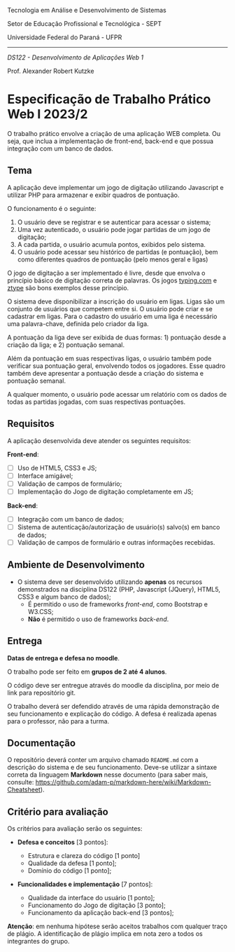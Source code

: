 Tecnologia em Análise e Desenvolvimento de Sistemas

Setor de Educação Profissional e Tecnológica - SEPT

Universidade Federal do Paraná - UFPR

---

*DS122 - Desenvolvimento de Aplicações Web 1*

Prof. Alexander Robert Kutzke

# Especificação de Trabalho Prático Web I 2023/2

O trabalho prático envolve a criação de uma aplicação WEB completa. Ou seja,
que inclua a implementação de front-end, back-end e que possua integração com 
um banco de dados.

## Tema

A aplicação deve implementar um jogo de digitação utilizando Javascript e utilizar PHP para armazenar e exibir quadros de pontuação.

O funcionamento é o seguinte:

1. O usuário deve se registrar e se autenticar para acessar o sistema;
2. Uma vez autenticado, o usuário pode jogar partidas de um jogo de digitação;
3. A cada partida, o usuário acumula pontos, exibidos pelo sistema.
4. O usuário pode acessar seu histórico de partidas (e pontuação), bem como diferentes quadros de pontuação (pelo menos geral e ligas)

O jogo de digitação a ser implementado é livre, desde que envolva o princípio básico de digitação correta de palavras. Os jogos [typing.com](https://www.typing.com/student/lesson/333/skill-builder) e [ztype](https://zty.pe/) são bons exemplos desse princípio.

O sistema deve disponibilizar a inscrição do usuário em ligas. Ligas são um conjunto de usuários que competem entre si.
O usuário pode criar e se cadastrar em ligas. Para o cadastro do usuário em uma liga é necessário uma palavra-chave, definida pelo criador da liga.

A pontuação da liga deve ser exibida de duas formas: 1) pontuação desde a criação da liga; e 2) pontuação semanal.

Além da pontuação em suas respectivas ligas, o usuário também pode verificar sua pontuação geral, envolvendo todos os jogadores. Esse quadro também deve apresentar a pontuação desde a criação do sistema e pontuação semanal.

A qualquer momento, o usuário pode acessar um relatório com os dados de todas as partidas jogadas, com suas respectivas pontuações.


## Requisitos

A aplicação desenvolvida deve atender os seguintes requisitos:

 **Front-end**:
  - [ ] Uso de HTML5, CSS3 e JS;
  - [ ] Interface amigável;
  - [ ] Validação de campos de formulário;
  - [ ] Implementação do Jogo de digitação completamente em JS;
      
 **Back-end**:
  - [ ] Integração com um banco de dados;
  - [ ] Sistema de autenticação/autorização de usuário(s) salvo(s) em banco de dados;
  - [ ] Validação de campos de formulário e outras informações recebidas.

## Ambiente de Desenvolvimento

* O sistema deve ser desenvolvido utilizando **apenas** os recursos demonstrados
na disciplina DS122 (PHP, Javascript (JQuery), HTML5, CSS3 e algum banco de dados);
  * É permitido o uso de frameworks *front-end*, como Bootstrap e W3.CSS;
  * **Não** é permitido o uso de frameworks *back-end*.

## Entrega

**Datas de entrega e defesa no moodle**.

O trabalho pode ser feito em **grupos de 2 até 4 alunos**.

O código deve ser entregue através do moodle da disciplina, por meio de link para repositório git.

O trabalho deverá ser defendido através de uma rápida demonstração de seu funcionamento e explicação do código.
A defesa é realizada apenas para o professor, não para a turma.

## Documentação

O repositório deverá conter um arquivo chamado `README.md` com a descrição
do sistema e de seu funcionamento. Deve-se utilizar a sintaxe correta da
linguagem **Markdown** nesse documento (para saber mais, consulte: https://github.com/adam-p/markdown-here/wiki/Markdown-Cheatsheet).

## Critério para avaliação

Os critérios para avaliação serão os seguintes:

 * **Defesa e conceitos** [3 pontos]:
    * Estrutura e clareza do código [1 ponto]
    * Qualidade da defesa [1 ponto];
    * Domínio do código [1 ponto];

 * **Funcionalidades e implementação** [7 pontos]:
    * Qualidade da interface do usuário [1 ponto];
    * Funcionamento do Jogo de digitação [3 ponto];
    * Funcionamento da aplicação back-end [3 pontos];

**Atenção**: em nenhuma hipótese serão aceitos trabalhos com qualquer traço de plágio. A identificação de plágio implica em nota zero a todos os integrantes do grupo.
